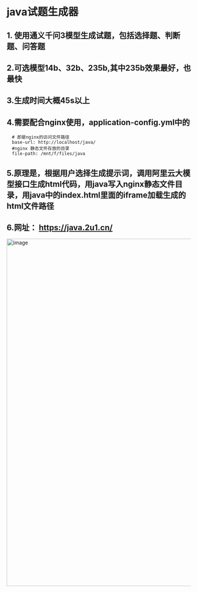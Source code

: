 # java试题生成器
## 1. 使用通义千问3模型生成试题，包括选择题、判断题、问答题
## 2.可选模型14b、32b、235b,其中235b效果最好，也最快
## 3.生成时间大概45s以上
## 4.需要配合nginx使用，application-config.yml中的 
```
  # 即是nginx的访问文件路径
  base-url: http://localhost/java/
  #nginx 静态文件存放的目录
  file-path: /mnt/f/files/java
```
## 5.原理是，根据用户选择生成提示词，调用阿里云大模型接口生成html代码，用java写入nginx静态文件目录，用java中的index.html里面的iframe加载生成的html文件路径
## 6.网址： https://java.2u1.cn/

<img width="1908" height="951" alt="image" src="https://github.com/user-attachments/assets/30f5d907-4387-452c-9a0f-70d695622f7b" />
